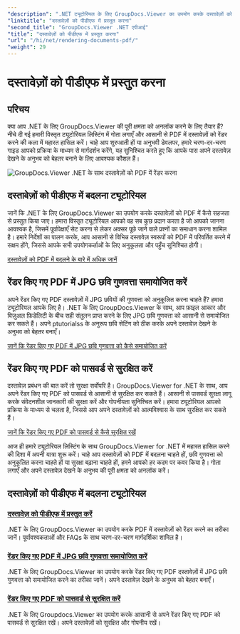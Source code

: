 ```yaml
---
"description": ".NET ट्यूटोरियल के लिए GroupDocs.Viewer का उपयोग करके दस्तावेज़ों को PDF में प्रस्तुत करना, JPG छवि गुणवत्ता को समायोजित करना और पासवर्ड के साथ PDF को सुरक्षित करना सीखें।"
"linktitle": "दस्तावेज़ों को पीडीएफ में प्रस्तुत करना"
"second_title": "GroupDocs.Viewer .NET एपीआई"
"title": "दस्तावेज़ों को पीडीएफ में प्रस्तुत करना"
"url": "/hi/net/rendering-documents-pdf/"
"weight": 29
---
```


# दस्तावेज़ों को पीडीएफ में प्रस्तुत करना


## परिचय

क्या आप .NET के लिए GroupDocs.Viewer की पूरी क्षमता को अनलॉक करने के लिए तैयार हैं? नीचे दी गई हमारी विस्तृत ट्यूटोरियल लिस्टिंग में गोता लगाएँ और आसानी से PDF में दस्तावेज़ों को रेंडर करने की कला में महारत हासिल करें। चाहे आप शुरुआती हों या अनुभवी डेवलपर, हमारे चरण-दर-चरण गाइड आपको प्रक्रिया के माध्यम से मार्गदर्शन करेंगे, यह सुनिश्चित करते हुए कि आपके पास अपने दस्तावेज़ देखने के अनुभव को बेहतर बनाने के लिए आवश्यक कौशल हैं।

![GroupDocs.Viewer .NET के साथ दस्तावेज़ों को PDF में रेंडर करना](/viewer/rendering-documents-pdf/image.png)

## दस्तावेज़ों को पीडीएफ में बदलना ट्यूटोरियल

जानें कि .NET के लिए GroupDocs.Viewer का उपयोग करके दस्तावेज़ों को PDF में कैसे सहजता से प्रस्तुत किया जाए। हमारा विस्तृत ट्यूटोरियल आपको वह सब कुछ प्रदान करता है जो आपको जानना आवश्यक है, जिसमें पूर्वापेक्षाएँ सेट करना से लेकर अक्सर पूछे जाने वाले प्रश्नों का समाधान करना शामिल है। हमारे निर्देशों का पालन करके, आप आसानी से विभिन्न दस्तावेज़ स्वरूपों को PDF में परिवर्तित करने में सक्षम होंगे, जिससे आपके सभी उपयोगकर्ताओं के लिए अनुकूलता और पहुँच सुनिश्चित होगी।

[दस्तावेज़ों को PDF में बदलने के बारे में अधिक जानें](./render-to-pdf/)

## रेंडर किए गए PDF में JPG छवि गुणवत्ता समायोजित करें

अपने रेंडर किए गए PDF दस्तावेज़ों में JPG छवियों की गुणवत्ता को अनुकूलित करना चाहते हैं? हमारा ट्यूटोरियल आपके लिए है। .NET के लिए GroupDocs.Viewer के साथ, आप फ़ाइल आकार और विज़ुअल फ़िडेलिटी के बीच सही संतुलन प्राप्त करने के लिए JPG छवि गुणवत्ता को आसानी से समायोजित कर सकते हैं। अपने ptutorialss के अनुरूप छवि सेटिंग को ठीक करके अपने दस्तावेज़ देखने के अनुभव को बेहतर बनाएँ।

[जानें कि रेंडर किए गए PDF में JPG छवि गुणवत्ता को कैसे समायोजित करें](./adjust-jpg-quality-pdf/)

## रेंडर किए गए PDF को पासवर्ड से सुरक्षित करें

दस्तावेज़ प्रबंधन की बात करें तो सुरक्षा सर्वोपरि है। GroupDocs.Viewer for .NET के साथ, आप अपने रेंडर किए गए PDF को पासवर्ड से आसानी से सुरक्षित कर सकते हैं। आसानी से पासवर्ड सुरक्षा लागू करके संवेदनशील जानकारी की सुरक्षा करें और गोपनीयता सुनिश्चित करें। हमारा ट्यूटोरियल आपको प्रक्रिया के माध्यम से चलता है, जिससे आप अपने दस्तावेज़ों को आत्मविश्वास के साथ सुरक्षित कर सकते हैं।

[जानें कि रेंडर किए गए PDF को पासवर्ड से कैसे सुरक्षित रखें](./protect-pdf/)

आज ही हमारे ट्यूटोरियल लिस्टिंग के साथ GroupDocs.Viewer for .NET में महारत हासिल करने की दिशा में अपनी यात्रा शुरू करें। चाहे आप दस्तावेज़ों को PDF में बदलना चाहते हों, छवि गुणवत्ता को अनुकूलित करना चाहते हों या सुरक्षा बढ़ाना चाहते हों, हमने आपको हर कदम पर कवर किया है। गोता लगाएँ और अपने दस्तावेज़ देखने के अनुभव की पूरी क्षमता को अनलॉक करें।
## दस्तावेज़ों को पीडीएफ में बदलना ट्यूटोरियल
### [दस्तावेज़ को पीडीएफ में प्रस्तुत करें](./render-to-pdf/)
.NET के लिए GroupDocs.Viewer का उपयोग करके PDF में दस्तावेज़ों को रेंडर करने का तरीका जानें। पूर्वावश्यकताओं और FAQs के साथ चरण-दर-चरण मार्गदर्शिका शामिल है।
### [रेंडर किए गए PDF में JPG छवि गुणवत्ता समायोजित करें](./adjust-jpg-quality-pdf/)
.NET के लिए GroupDocs.Viewer का उपयोग करके रेंडर किए गए PDF दस्तावेज़ों में JPG छवि गुणवत्ता को समायोजित करने का तरीका जानें। अपने दस्तावेज़ देखने के अनुभव को बेहतर बनाएँ।
### [रेंडर किए गए PDF को पासवर्ड से सुरक्षित करें](./protect-pdf/)
.NET के लिए Groupdocs.Viewer का उपयोग करके आसानी से अपने रेंडर किए गए PDF को पासवर्ड से सुरक्षित रखें। अपने दस्तावेज़ों को सुरक्षित और गोपनीय रखें।
